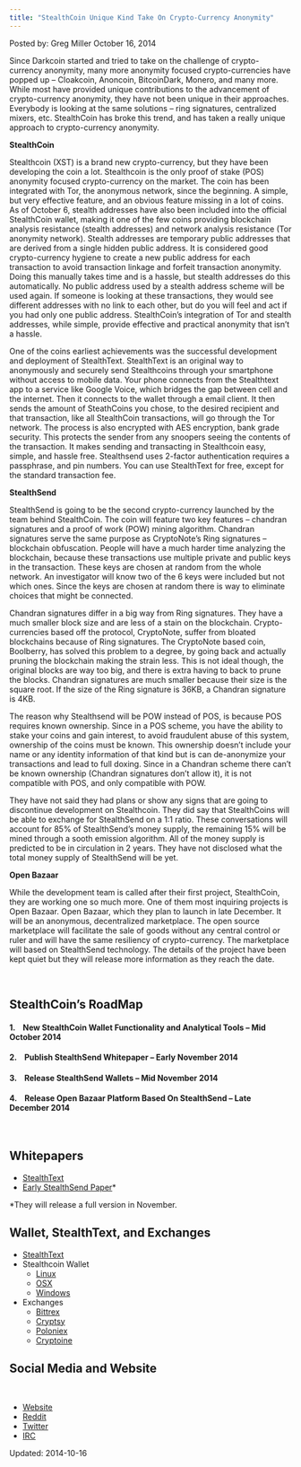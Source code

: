 ```yaml
---
title: "StealthCoin Unique Kind Take On Crypto-Currency Anonymity"
---
```


Posted by: Greg Miller
<span>October 16, 2014</span>
    

<p>Since Darkcoin started and tried to take on the challenge of crypto-currency anonymity, many more anonymity focused crypto-currencies have popped up &#8211; Cloakcoin, Anoncoin, BitcoinDark, Monero, and many more. While most have provided unique contributions to the advancement of crypto-currency anonymity, they have not been unique in their approaches. Everybody is looking at the same solutions &#8211; ring signatures, centralized mixers, etc. StealthCoin has broke this trend, and has taken a really unique approach to crypto-currency anonymity.</p>
<p><strong>StealthCoin</strong></p>
<p>Stealthcoin (XST) is a brand new crypto-currency, but they have been developing the coin a lot. Stealthcoin is the only proof of stake (POS) anonymity focused crypto-currency on the market. The coin has been integrated with Tor, the anonymous network, since the beginning. A simple, but very effective feature, and an obvious feature missing in a lot of coins. As of October 6, stealth addresses have also been included into the official StealthCoin wallet, making it one of the few coins providing blockchain analysis resistance (stealth addresses) and network analysis resistance (Tor anonymity network). Stealth addresses are temporary public addresses that are derived from a single hidden public address. It is considered good crypto-currency hygiene to create a new public address for each transaction to avoid transaction linkage and forfeit transaction anonymity. Doing this manually takes time and is a hassle, but stealth addresses do this automatically. No public address used by a stealth address scheme will be used again. If someone is looking at these transactions, they would see different addresses with no link to each other, but do you will feel and act if you had only one public address. StealthCoin&#8217;s integration of Tor and stealth addresses, while simple, provide effective and practical anonymity that isn’t a hassle.</p>
<p>One of the coins earliest achievements was the successful development and deployment of StealthText. StealthText is an original way to anonymously and securely send Stealthcoins through your smartphone without access to mobile data. Your phone connects from the Stealthtext app to a service like Google Voice, which bridges the gap between cell and the internet. Then it connects to the wallet through a email client. It then sends the amount of SteathCoins you chose, to the desired recipient and that transaction, like all StealthCoin transactions, will go through the Tor network. The process is also encrypted with AES encryption, bank grade security. This protects the sender from any snoopers seeing the contents of the transaction. It makes sending and transacting in Stealthcoin easy, simple, and hassle free. Stealthsend uses 2-factor authentication requires a passphrase, and pin numbers. You can use StealthText for free, except for the standard transaction fee.</p>
<p><strong>StealthSend</strong></p>
<p>StealthSend is going to be the second crypto-currency launched by the team behind StealthCoin. The coin will feature two key features &#8211; chandran signatures and a proof of work (POW) mining algorithm. Chandran signatures serve the same purpose as CryptoNote’s Ring signatures &#8211; blockchain obfuscation. People will have a much harder time analyzing the blockchain, because these transactions use multiple private and public keys in the transaction. These keys are chosen at random from the whole network. An investigator will know two of the 6 keys were included but not which ones. Since the keys are chosen at random there is way to eliminate choices that might be connected.</p>
<p>Chandran signatures differ in a big way from Ring signatures. They have a much smaller block size and are less of a stain on the blockchain. Crypto-currencies based off the protocol, CryptoNote, suffer from bloated blockchains because of Ring signatures. The CryptoNote based coin, Boolberry, has solved this problem to a degree, by going back and actually pruning the blockchain making the strain less. This is not ideal though, the original blocks are way too big, and there is extra having to back to prune the blocks. Chandran signatures are much smaller because their size is the square root. If the size of the Ring signature is 36KB, a Chandran signature is 4KB.</p>
<p>The reason why Stealthsend will be POW instead of POS, is because POS requires known ownership. Since in a POS scheme, you have the ability to stake your coins and gain interest, to avoid fraudulent abuse of this system, ownership of the coins must be known. This ownership doesn’t include your name or any identity information of that kind but is can de-anonymize your transactions and lead to full doxing. Since in a Chandran scheme there can’t be known ownership (Chandran signatures don’t allow it), it is not compatible with POS, and only compatible with POW.</p>
<p>They have not said they had plans or show any signs that are going to discontinue development on Stealthcoin. They did say that StealthCoins will be able to exchange for StealthSend on a 1:1 ratio. These conversations will account for 85% of StealthSend’s money supply, the remaining 15% will be mined through a sooth emission algorithm. All of the money supply is predicted to be in circulation in 2 years. They have not disclosed what the total money supply of StealthSend will be yet.</p>
<p><strong>Open Bazaar</strong></p>
<p>While the development team is called after their first project, StealthCoin, they are working one so much more. One of them most inquiring projects is Open Bazaar. Open Bazaar, which they plan to launch in late December. It will be an anonymous, decentralized marketplace. The open source marketplace will facilitate the sale of goods without any central control or ruler and will have the same resiliency of crypto-currency. The marketplace will based on StealthSend technology. The details of the project have been kept quiet but they will release more information as they reach the date.</p>
<p>&nbsp;</p>
<h2>StealthCoin’s RoadMap</h2>
<h4>1.    New StealthCoin Wallet Functionality and Analytical Tools &#8211; Mid October 2014</h4>
<h4>2.    Publish StealthSend Whitepaper &#8211; Early November 2014</h4>
<h4>3.    Release StealthSend Wallets &#8211; Mid November 2014</h4>
<h4>4.    Release Open Bazaar Platform Based On StealthSend &#8211; Late December 2014</h4>
<p>&nbsp;</p>
<h2>Whitepapers</h2>
<ul>
<li><a href="https://www.stealth-coin.com/wp-content/uploads/XST_stealthtext_whitepaper.pdf">StealthText</a></li>
<li><a href="https://www.stealth-coin.com/wp-content/uploads/Stealthsend_Whitepaper_brief0914.pdf">Early StealthSend Paper</a>*</li>
</ul>
<p>*They will release a full version in November.</p>
<h2>Wallet, StealthText, and Exchanges</h2>
<ul>
<li><a href="https://play.google.com/store/apps/details?id=com.stealth.stealthtext">StealthText</a></li>
<li>Stealthcoin Wallet
<ul>
<li><a href="https://drive.google.com/file/d/0B8rWObF4xz1YQk9jV1ZfaE55d3M/edit">Linux</a></li>
<li><a href="https://drive.google.com/file/d/0B8rWObF4xz1YWk9BT3IwXzhYZWs/edit">OSX</a></li>
<li><a href="https://drive.google.com/file/d/0B8rWObF4xz1YbEFXQlpUcDg5bTQ/edit">Windows</a></li>
</ul>
</li>
<li>Exchanges
<ul>
<li><a href="https://bittrex.com/Market/Index?MarketName=BTC-XST">Bittrex</a></li>
<li><a href="https://www.cryptsy.com/markets/view/285">Cryptsy</a></li>
<li><a href="https://www.poloniex.com/exchange/btc_xst">Poloniex</a></li>
<li><a href="https://cryptoine.com/trade/xst_btc/">Cryptoine</a></li>
</ul>
</li>
</ul>
<h2>Social Media and Website</h2>
<p>&nbsp;</p>
<ul>
<li><a href="http://stealth-coin.com">Website</a></li>
<li><a href="http://www.reddit.com/r/StealthCoin">Reddit</a></li>
<li><a href="https://twitter.com/stealthcoin">Twitter </a></li>
<li><a href="https://kiwiirc.com/client/irc.freenode.net/stealthcoin">IRC</a></li>
</ul>

Updated: 2014-10-16
    
